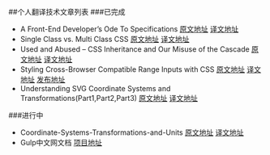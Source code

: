##个人翻译技术文章列表
###已完成
* A Front-End Developer’s Ode To Specifications [原文地址](http://www.smashingmagazine.com/2014/10/09/front-end-development-ode-to-specifications/) [译文地址](AFEDOTS.md)
* Single Class vs. Multi Class CSS [原文地址](http://technology.customink.com/blog/2014/09/19/single-class-vs-multi-class-css/) [译文地址](SCVMCC.md)
* Used and Abused – CSS Inheritance and Our Misuse of the Cascade [原文地址](http://www.phase2technology.com/blog/used-and-abused-css-inheritance-and-our-misuse-of-the-cascade/) [译文地址](UAACIAOMOTC.md)
* Styling Cross-Browser Compatible Range Inputs with CSS [原文地址](http://css-tricks.com/styling-cross-browser-compatible-range-inputs-css/) [译文地址](/SCBCRIWC) [发布地址](http://www.w3cplus.com/html5/styling-cross-browser-compatible-range-inputs-css.html)
* Understanding SVG Coordinate Systems and Transformations(Part1,Part2,Part3) [原文地址](http://sarasoueidan.com/blog/svg-coordinate-systems/) [译文地址](/USCSAT)

###进行中
* Coordinate-Systems-Transformations-and-Units [原文地址](http://www.w3.org/TR/SVG/coords.html#Introduction) [译文地址](CSTAU.md)
* Gulp中文网文档 [项目地址](https://github.com/cn-gulp)